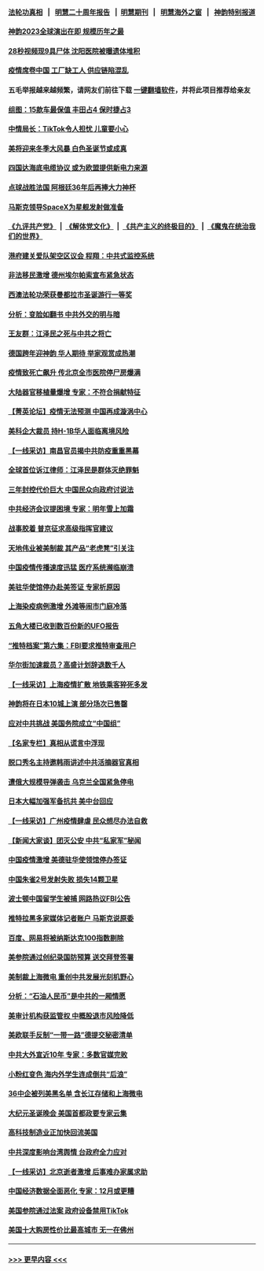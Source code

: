 #### [法轮功真相](https://github.com/gfw-breaker/truth/blob/master/README.md?t=0) &nbsp;&nbsp;|&nbsp;&nbsp; [明慧二十周年报告](https://github.com/gfw-breaker/mh-reports/blob/master/README.md?t=0) &nbsp;&nbsp;|&nbsp;&nbsp;[明慧期刊](https://github.com/gfw-breaker/mh-qikan) &nbsp;&nbsp;|&nbsp;&nbsp; [明慧海外之窗](https://github.com/gfw-breaker/mh-news/blob/master/README.md?t=0) &nbsp;&nbsp;|&nbsp;&nbsp; [神韵特别报道](https://github.com/gfw-breaker/mh-news/blob/master/shenyun.md?t=0)
#### [神韵2023全球演出在即 规模历年之最](../pages/nf4514/n13884145.md?t=12192143) 
#### [28秒视频现9具尸体 沈阳医院被曝遗体堆积](../pages/nf4514/n13887513.md?t=12192143) 
#### [疫情席卷中国 工厂缺工人 供应链陷混乱](../pages/nf4514/n13887339.md?t=12192143) 
#### 五毛举报越来越频繁，请网友们前往下载 [一键翻墙软件](https://github.com/gfw-breaker/ssr-accounts)，并将此项目推荐给亲友
#### [组图：15款车最保值 丰田占4 保时捷占3](../pages/nf4514/n13885091.md?t=12192143) 
#### [中情局长：TikTok令人担忧 儿童要小心](../pages/nf4514/n13886411.md?t=12192143) 
#### [美将迎来冬季大风暴 白色圣诞节或成真](../pages/nf4514/n13887209.md?t=12192143) 
#### [四国达海底电缆协议 或为欧盟提供新电力来源](../pages/nf4514/n13887260.md?t=12192143) 
#### [点球战胜法国 阿根廷36年后再捧大力神杯](../pages/nf4514/n13887246.md?t=12192143) 
#### [马斯克领导SpaceX为星舰发射做准备](../pages/nf4514/n13887210.md?t=12192143) 
#### [《九评共产党》](https://github.com/begood0513/9ping.md/blob/master/README.md) &nbsp;|&nbsp; [《解体党文化》](../../../../jtdwh.md/blob/master/README.md)  &nbsp;|&nbsp; [《共产主义的终极目的》](../../../../gczydzjmd.md/blob/master/README.md) &nbsp;|&nbsp; [《魔鬼在统治我们的世界》](../../../../mgztzwmdsj.md/blob/master/README.md) 
#### [港府建关爱队架空区议会 程翔：中共式监控系统](../pages/nf4514/n13887104.md?t=12192143) 
#### [非法移民激增 德州埃尔帕索宣布紧急状态](../pages/nf4514/n13887196.md?t=12192143) 
#### [西澳法轮功荣获曼都拉市圣诞游行一等奖](../pages/nf4514/n13886706.md?t=12192143) 
#### [分析：变脸如翻书 中共外交的明与暗](../pages/nf4514/n13886917.md?t=12192143) 
#### [王友群：江泽民之死与中共之将亡](../pages/nf4514/n13886245.md?t=12192143) 
#### [德国跨年迎神韵 华人期待 举家观赏成热潮](../pages/nf4514/n13886419.md?t=12192143) 
#### [疫情致死亡飙升 传北京全市医院停尸房爆满](../pages/nf4514/n13886986.md?t=12192143) 
#### [大陆器官移植量爆增 专家：不符合捐献特征](../pages/nf4514/n13886405.md?t=12192143) 
#### [【菁英论坛】疫情无法预测 中国再成漩涡中心](../pages/nf4514/n13886897.md?t=12192143) 
#### [美科企大裁员 持H-1B华人面临离境风险](../pages/nf4514/n13886859.md?t=12192143) 
#### [【一线采访】南昌官员揭中共防疫重重黑幕](../pages/nf4514/n13886703.md?t=12192143) 
#### [全球首位诉江律师：江泽民是群体灭绝罪魁](../pages/nf4514/n13886803.md?t=12192143) 
#### [三年封控代价巨大 中国民众向政府讨说法](../pages/nf4514/n13886817.md?t=12192143) 
#### [中共经济会议提困境 专家：明年雪上加霜](../pages/nf4514/n13886550.md?t=12192143) 
#### [战事胶着 普京征求高级指挥官建议](../pages/nf4514/n13886794.md?t=12192143) 
#### [天地伟业被美制裁 其产品“老虎凳”引关注](../pages/nf4514/n13886445.md?t=12192143) 
#### [中国疫情传播速度迅猛 医疗系统濒临崩溃](../pages/nf4514/n13886639.md?t=12192143) 
#### [美驻华使馆停办赴美签证 专家析原因](../pages/nf4514/n13886582.md?t=12192143) 
#### [上海染疫病例激增 外滩等闹市门庭冷落](../pages/nf4514/n13886478.md?t=12192143) 
#### [五角大楼已收到数百份新的UFO报告](../pages/nf4514/n13886526.md?t=12192143) 
#### [“推特档案”第六集：FBI要求推特审查用户](../pages/nf4514/n13886420.md?t=12192143) 
#### [华尔街加速裁员？高盛计划辞退数千人](../pages/nf4514/n13886418.md?t=12192143) 
#### [【一线采访】上海疫情扩散 地铁乘客猝死多发](../pages/nf4514/n13886278.md?t=12192143) 
#### [神韵将在日本10城上演 部分场次已售罄](../pages/nf4514/n13886036.md?t=12192143) 
#### [应对中共挑战 美国务院成立“中国组”](../pages/nf4514/n13886390.md?t=12192143) 
#### [【名家专栏】真相从谎言中浮现](../pages/nf4514/n13885535.md?t=12192143) 
#### [脱口秀名主持邀韩雨讲述中共活摘器官真相](../pages/nf4514/n13885921.md?t=12192143) 
#### [遭俄大规模导弹袭击 乌克兰全国紧急停电](../pages/nf4514/n13886332.md?t=12192143) 
#### [日本大幅加强军备抗共 美中台回应](../pages/nf4514/n13886331.md?t=12192143) 
#### [【一线采访】广州疫情肆虐 民众想尽办法自救](../pages/nf4514/n13886155.md?t=12192143) 
#### [【新闻大家谈】团灭公安 中共“私家军”秘闻](../pages/nf4514/n13886227.md?t=12192143) 
#### [中国疫情激增 美德驻华使领馆停办签证](../pages/nf4514/n13886335.md?t=12192143) 
#### [中国朱雀2号发射失败 损失14颗卫星](../pages/nf4514/n13885136.md?t=12192143) 
#### [波士顿中国留学生被捕 网路热议FBI公告](../pages/nf4514/n13885993.md?t=12192143) 
#### [推特拉黑多家媒体记者账户 马斯克说原委](../pages/nf4514/n13886169.md?t=12192143) 
#### [百度、网易将被纳斯达克100指数剔除](../pages/nf4514/n13886092.md?t=12192143) 
#### [美参院通过创纪录国防预算 送交拜登签署](../pages/nf4514/n13885868.md?t=12192143) 
#### [美制裁上海微电 重创中共发展光刻机野心](../pages/nf4514/n13885811.md?t=12192143) 
#### [分析：“石油人民币”是中共的一厢情愿](../pages/nf4514/n13885034.md?t=12192143) 
#### [美审计机构获监管权 中概股退市风险降低](../pages/nf4514/n13885778.md?t=12192143) 
#### [美欧联手反制“一带一路”德提交秘密清单](../pages/nf4514/n13885700.md?t=12192143) 
#### [中共大外宣近10年 专家：多数官媒完败](../pages/nf4514/n13884955.md?t=12192143) 
#### [小粉红变色 海内外学生连成倒共“后浪”](../pages/nf4514/n13885674.md?t=12192143) 
#### [36中企被列美黑名单 含长江存储和上海微电](../pages/nf4514/n13885591.md?t=12192143) 
#### [大纪元圣诞晚会 美国首都政要专家云集](../pages/nf4514/n13885620.md?t=12192143) 
#### [高科技制造业正加快回流美国](../pages/nf4514/n13885631.md?t=12192143) 
#### [中共深度影响台湾舆情 台政府全力应对](../pages/nf4514/n13885358.md?t=12192143) 
#### [【一线采访】北京逝者激增 后事难办家属求助](../pages/nf4514/n13885361.md?t=12192143) 
#### [中国经济数据全面恶化 专家：12月或更糟](../pages/nf4514/n13885320.md?t=12192143) 
#### [美国参院通过法案 政府设备禁用TikTok](../pages/nf4514/n13885050.md?t=12192143) 
#### [美国十大购房性价比最高城市 无一在佛州](../pages/nf4514/n13885007.md?t=12192143) 

----
#### [ >>> 更早内容 <<< ](../indexes/nf4514-earlier.md)
